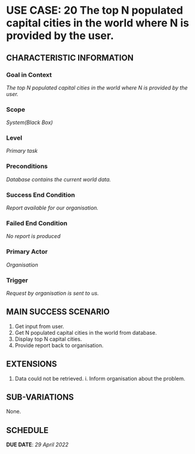 # USE CASE: 20 The top N populated capital cities in the world where N is provided by the user.

## CHARACTERISTIC INFORMATION

### Goal in Context

*The top N populated capital cities in the world where N is provided by the user.*

### Scope

*System(Black Box)*

### Level

*Primary task*

### Preconditions

*Database contains the current world data.*

### Success End Condition

*Report available for our organisation.*

### Failed End Condition

*No report is produced*

### Primary Actor

*Organisation*

### Trigger

*Request by organisation is sent to us.*

## MAIN SUCCESS SCENARIO

1. Get input from user.
2. Get N populated capital cities in the world from database.
3. Display top N capital cities.
4. Provide report back to organisation.

## EXTENSIONS

1. Data could not be retrieved.
   i. Inform organisation about the problem.

## SUB-VARIATIONS

None.

## SCHEDULE

**DUE DATE**: *29 April 2022*